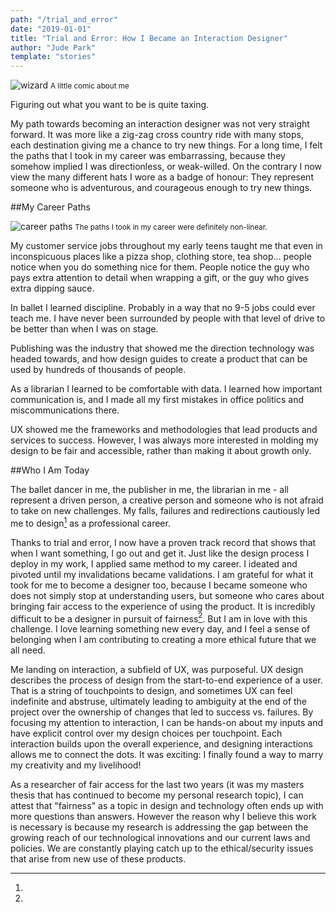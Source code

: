 ```yaml
---
path: "/trial_and_error"
date: "2019-01-01"
title: "Trial and Error: How I Became an Interaction Designer"
author: "Jude Park"
template: "stories"
---
```


![wizard](https://66.media.tumblr.com/aa0027627f5c2f60598028294240f05d/tumblr_pn6lmuYjep1taz7avo1_1280.png "I wanted to be many things growing up")
<small>A little comic about me</small>

Figuring out what you want to be is quite taxing.

My path towards becoming an interaction designer was not very straight forward. It was more like a zig-zag cross country ride with many stops, each destination giving me a chance to try new things. For a long time, I felt the paths that I took in my career was embarrassing, because they somehow implied I was directionless, or weak-willed. On the contrary I now view the many different hats I wore as a badge of honour: They represent someone who is adventurous, and courageous enough to try new things.

##My Career Paths

![career paths](https://66.media.tumblr.com/5d0ea9ac641257c01bc202e31abc1703/tumblr_pn6lczbPSw1taz7avo1_1280.png "I went from pizza boy to doing ballet to publishing to librarian to design")
<small>The paths I took in my career were definitely non-linear.</small>

My customer service jobs throughout my early teens taught me that even in inconspicuous places like a pizza shop, clothing store, tea shop… people notice when you do something nice for them. People notice the guy who pays extra attention to detail when wrapping a gift, or the guy who gives extra dipping sauce. 

In ballet I learned discipline. Probably in a way that no 9-5 jobs could ever teach me. I have never been surrounded by people with that level of drive to be better than when I was on stage.

Publishing was the industry that showed me the direction technology was headed towards, and how design guides to create a product that can be used by hundreds of thousands of people. 

As a librarian I learned to be comfortable with data. I learned how important communication is, and I made all my first mistakes in office politics and miscommunications there.

UX showed me the frameworks and methodologies that lead products and services to success. However, I was always more interested in molding my design to be fair and accessible, rather than making it about growth only.

##Who I Am Today

The ballet dancer in me, the publisher in me, the librarian in me - all represent a driven person, a creative person and someone who is not afraid to take on new challenges. My falls, failures and redirections cautiously led me to design[^1] as a professional career. 

Thanks to trial and error, I now have a proven track record that shows that when I want something, I go out and get it. Just like the design process I deploy in my work, I applied same method to my career. I ideated and pivoted until my invalidations became validations. I am grateful for what it took for me to become a designer too, because I became someone who does not simply stop at understanding users, but someone who cares about bringing fair access to the experience of using the product. It is incredibly difficult to be a designer in pursuit of fairness[^2]. But I am in love with this challenge. I love learning something new every day, and I feel a sense of belonging when I am contributing to creating a more ethical future that we all need. 

[^1]:

  Me landing on interaction, a subfield of UX, was purposeful. UX design describes the process of design from the start-to-end experience of a user. That is a string of touchpoints to design, and sometimes UX can feel indefinite and abstruse, ultimately leading to ambiguity at the end of the project over the ownership of changes that led to success vs. failures. By focusing my attention to interaction, I can be hands-on about my inputs and have explicit control over my design choices per touchpoint. Each interaction builds upon the overall experience, and designing interactions allows me to connect the dots. It was exciting: I finally found a way to marry my creativity and my livelihood!

[^2]:

  As a researcher of fair access for the last two years (it was my masters thesis that has continued to become my personal research topic), I can attest that "fairness" as a topic in design and technology often ends up with more questions than answers. However the reason why I believe this work is necessary is because my research is addressing the gap between the growing reach of our technological innovations and our current laws and policies. We are constantly playing catch up to the ethical/security issues that arise from new use of these products.
